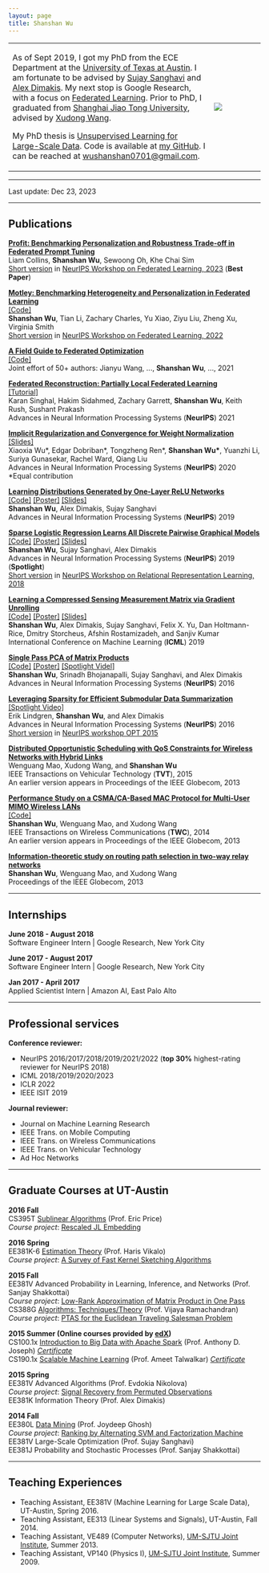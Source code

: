 ```yaml
---
layout: page
title: Shanshan Wu
---
```

  <table width="700" border="0" align="center" cellspacing="0" cellpadding="0">
    <tr>
     <td width="80%" valign="middle">
        <p>
        As of Sept 2019, I got my PhD from the ECE Department at the <a href="http://www.utexas.edu">University of Texas at Austin</a>. I am fortunate to be advised by <a href="http://users.ece.utexas.edu/~sanghavi/">Sujay Sanghavi</a> and <a href="http://users.ece.utexas.edu/~dimakis/">Alex Dimakis</a>. My next stop is Google Research, with a focus on <a href="https://federated.withgoogle.com/">Federated Learning</a>. Prior to PhD, I graduated from <a href="http://umji.sjtu.edu.cn">Shanghai Jiao Tong University</a>, advised by <a href="https://scholar.google.com/citations?user=oG2PlTsAAAAJ&hl=en">Xudong Wang</a>. 
       </p>
       <p>
       My PhD thesis is <a href="../files/thesis.pdf">Unsupervised Learning for Large-Scale Data</a>. Code is available at <a href="https://github.com/wushanshan">my GitHub</a>. I can be reached at <a href="mailto:wushanshan0701@gmail.com">wushanshan0701@gmail.com</a>. 
        </p> 
        </td>
        <td width="20%">
        <img src="../images/github_pic.jpg">
        </td>
      </tr>
      </table>

---

Last update: Dec 23, 2023

---

## Publications
[**Profit: Benchmarking Personalization and Robustness Trade-off in Federated Prompt Tuning**](https://arxiv.org/abs/2310.04627)  
Liam Collins, **Shanshan Wu**, Sewoong Oh, Khe Chai Sim  
[Short version](https://openreview.net/forum?id=5JsO2DClwk) in [NeurIPS Workshop on Federated Learning, 2023](https://federated-learning.org/fl@fm-neurips-2023/) (**Best Paper**)

[**Motley: Benchmarking Heterogeneity and Personalization in Federated Learning**](https://arxiv.org/abs/2206.09262)  
[\[Code\]](https://github.com/google-research/federated/tree/master/personalization_benchmark)  
**Shanshan Wu**, Tian Li, Zachary Charles, Yu Xiao, Ziyu Liu, Zheng Xu, Virginia Smith  
[Short version](https://openreview.net/forum?id=7vTCrWhNU_D) in [NeurIPS Workshop on Federated Learning, 2022](https://federated-learning.org/fl-neurips-2022/)


[**A Field Guide to Federated Optimization**](https://arxiv.org/abs/2107.06917)  
[\[Code\]](https://github.com/google-research/federated/tree/master/fedopt_guide)    
Joint effort of 50+ authors: Jianyu Wang, ..., **Shanshan Wu**, ..., 2021

[**Federated Reconstruction: Partially Local Federated Learning**](https://proceedings.neurips.cc/paper/2021/hash/5d44a2b0d85aa1a4dd3f218be6422c66-Abstract.html)  
[\[Tutorial\]](https://www.tensorflow.org/federated/tutorials/federated_reconstruction_for_matrix_factorization)  
Karan Singhal, Hakim Sidahmed, Zachary Garrett, **Shanshan Wu**, Keith Rush, Sushant Prakash  
Advances in Neural Information Processing Systems (**NeurIPS**) 2021

[**Implicit Regularization and Convergence for Weight Normalization**](https://arxiv.org/abs/1911.07956)  
[\[Slides\]](https://drive.google.com/file/d/1uxJ5pZutcV-pkT0_tfwD98DCkv7xULtr/view)  
Xiaoxia Wu\*, Edgar Dobriban\*, Tongzheng Ren\*, **Shanshan Wu\***, Yuanzhi Li, Suriya Gunasekar, Rachel Ward, Qiang Liu  
Advances in Neural Information Processing Systems (**NeurIPS**) 2020  
*Equal contribution  

[**Learning Distributions Generated by One-Layer ReLU Networks**](https://arxiv.org/abs/1909.01812)  
[\[Code\]](https://github.com/wushanshan/densityEstimation)  [\[Poster\]](https://github.com/wushanshan/densityEstimation/tree/master/poster)  [\[Slides\]](https://github.com/wushanshan/densityEstimation/tree/master/slides)  
**Shanshan Wu**, Alex Dimakis, Sujay Sanghavi  
Advances in Neural Information Processing Systems (**NeurIPS**) 2019

[**Sparse Logistic Regression Learns All Discrete Pairwise Graphical Models**](https://arxiv.org/abs/1810.11905)  
[\[Code\]](https://github.com/wushanshan/GraphLearn)  [\[Poster\]](https://github.com/wushanshan/GraphLearn/tree/master/poster)  [\[Slides\]](https://github.com/wushanshan/GraphLearn/tree/master/slides)  
**Shanshan Wu**, Sujay Sanghavi, Alex Dimakis  
Advances in Neural Information Processing Systems (**NeurIPS**) 2019 (**Spotlight**)  
[Short version](../files/GraphicalModel_workshop.pdf) in [NeurIPS Workshop on Relational Representation Learning, 2018](https://r2learning.github.io/) 

[**Learning a Compressed Sensing Measurement Matrix via Gradient Unrolling**](https://arxiv.org/abs/1806.10175)  
[\[Code\]](https://github.com/wushanshan/L1AE)  [\[Poster\]](https://github.com/wushanshan/L1AE/tree/master/poster)  [\[Slides\]](https://github.com/wushanshan/L1AE/tree/master/slides)  
**Shanshan Wu**, Alex Dimakis, Sujay Sanghavi, Felix X. Yu, Dan Holtmann-Rice, Dmitry Storcheus, Afshin Rostamizadeh, and Sanjiv Kumar  
International Conference on Machine Learning (**ICML**) 2019

[**Single Pass PCA of Matrix Products**](https://arxiv.org/abs/1610.06656)  
[\[Code\]](https://github.com/wushanshan/MatrixProductPCA)  [\[Poster\]](../files/OnePassPCAPoster.pdf)  [\[Spotlight Videl\]](https://youtu.be/Ir4-eNz6tOw)  
**Shanshan Wu**, Srinadh Bhojanapalli, Sujay Sanghavi, and Alex Dimakis  
Advances in Neural Information Processing Systems (**NeurIPS**) 2016

[**Leveraging Sparsity for Efficient Submodular Data Summarization**](http://erikml.com/leveraging-sparsity.pdf)  
[\[Spotlight Video\]](https://www.youtube.com/watch?v=9sKLx09bAAE)  
Erik Lindgren, **Shanshan Wu**, and Alex Dimakis  
Advances in Neural Information Processing Systems (**NeurIPS**) 2016  
[Short version](https://github.com/ErikML/sfl-easylsh) in [NeurIPS workshop OPT 2015](https://opt-ml.org/oldopt/opt15/cfp.html)

[**Distributed Opportunistic Scheduling with QoS Constraints for Wireless Networks with Hybrid Links**](../files/TVT.pdf)  
Wenguang Mao, Xudong Wang, and **Shanshan Wu**  
IEEE Transactions on Vehicular Technology (**TVT**), 2015  
An earlier version appears in Proceedings of the IEEE Globecom, 2013

[**Performance Study on a CSMA/CA-Based MAC Protocol for Multi-User MIMO Wireless LANs**](../files/MU-MIMO.pdf)  
[\[Code\]](https://github.com/wushanshan/MU-MIMO-WLAN)  
**Shanshan Wu**, Wenguang Mao, and Xudong Wang  
IEEE Transactions on Wireless Communications (**TWC**), 2014  
An earlier version appears in Proceedings of the IEEE Globecom, 2013

[**Information-theoretic study on routing path selection in two-way relay networks**](../files/TW-Relay.pdf)  
**Shanshan Wu**, Wenguang Mao, and Xudong Wang  
Proceedings of the IEEE Globecom, 2013

---

## Internships

**June 2018 - August 2018**  
Software Engineer Intern | Google Research, New York City  
<!--Boosting Random Features	
With Petros Mol and Natalia Ponomareva-->  

**June 2017 - August 2017**  
Software Engineer Intern | Google Research, New York City  
<!--Representation Learning for High-Dimensioanl Sparse Data  
With Dmitry Storcheus, Felix X. Yu, Dan Holtmann-Rice, Afshin Rostamizadeh, and Sanjiv Kumar-->

**Jan 2017 - April 2017**  
Applied Scientist Intern | Amazon AI, East Palo Alto  
<!--Joint Learning for Named Entity Recognition and Neural Machine Translation
With Hyokun Yun and Anima Anandkumar-->

---
## Professional services
**Conference reviewer:**
- NeurIPS 2016/2017/2018/2019/2021/2022 (**top 30%** highest-rating reviewer for NeurIPS 2018)
- ICML 2018/2019/2020/2023
- ICLR 2022
- IEEE ISIT 2019

**Journal reviewer:**
- Journal on Machine Learning Research
- IEEE Trans. on Mobile Computing 
- IEEE Trans. on Wireless Communications
- IEEE Trans. on Vehicular Technology
- Ad Hoc Networks

---

## Graduate Courses at UT-Austin

**2016 Fall**  
CS395T [Sublinear Algorithms](http://www.cs.utexas.edu/~ecprice/courses/sublinear/) (Prof. Eric Price)  
*Course project*: [Rescaled JL Embedding](../files/RescaledJL_project.pdf)

**2016 Spring**  
EE381K-6 [Estimation Theory](http://users.ece.utexas.edu/~hvikalo/ee381k6.html) (Prof. Haris Vikalo)        
*Course project*: [A Survey of Fast Kernel Sketching Algorithms](../files/EstTheory_project.pdf)

**2015 Fall**  
EE381V Advanced Probability in Learning, Inference, and Networks (Prof. Sanjay Shakkottai)    
*Course project*: [Low-Rank Approximation of Matrix Product in One Pass](../files/AdvProb_project.pdf)      
CS388G [Algorithms: Techniques/Theory](http://www.cs.utexas.edu/~vlr/courses/f15.388g/index.html) (Prof. Vijaya Ramachandran)  
*Course project*: [PTAS for the Euclidean Traveling Salesman Problem](../files/Algo_project.pdf)  

**2015 Summer (Online courses provided by [edX](https://www.edx.org/))**  
CS100.1x [Introduction to Big Data with Apache Spark](https://www.edx.org/course/introduction-big-data-apache-spark-uc-berkeleyx-cs100-1x) (Prof. Anthony D. Joseph) [*Certificate*](../files/Certificate1001x.pdf)  
CS190.1x [Scalable Machine Learning](https://www.edx.org/course/scalable-machine-learning-uc-berkeleyx-cs190-1x) (Prof. Ameet Talwalkar) [*Certificate*](../files/Certificate1901x.pdf)

**2015 Spring**  
EE381V Advanced Algorithms (Prof. Evdokia Nikolova)  
*Course project*: [Signal Recovery from Permuted Observations](../files/AdvAlgo_project.pdf)  
EE381K Information Theory (Prof. Alex Dimakis) 

**2014 Fall**   
EE380L [Data Mining](http://hercules.ece.utexas.edu/courses/ee380l-f14/) (Prof. Joydeep Ghosh)  
*Course project*: [Ranking by Alternating SVM and Factorization Machine](../files/DataMining_project.pdf)  
EE381V Large-Scale Optimization (Prof. Sujay Sanghavi)   
EE381J Probability and Stochastic Processes (Prof. Sanjay Shakkottai)  

---

## Teaching Experiences

- Teaching Assistant, EE381V (Machine Learning for Large Scale Data), UT-Austin, Spring 2016.  
- Teaching Assistant, EE313 (Linear Systems and Signals), UT-Austin, Fall 2014.  
- Teaching Assistant, VE489 (Computer Networks), [UM-SJTU Joint Institute](http://umji.sjtu.edu.cn/), Summer 2013.  
- Teaching Assistant, VP140 (Physics I), [UM-SJTU Joint Institute](http://umji.sjtu.edu.cn/), Summer 2009. 

